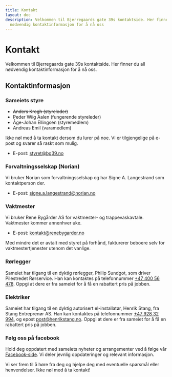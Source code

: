 ```yaml
---
title: Kontakt
layout: doc
description: Velkommen til Bjerregaards gate 39s kontaktside. Her finner du all
  nødvendig kontaktinformasjon for å nå oss
---
```


# Kontakt

Velkommen til Bjerregaards gate 39s kontaktside. Her finner du all nødvendig kontaktinformasjon for å nå oss.

## Kontaktinformasjon

### Sameiets styre

- ~~Anders Krogh (styreleder)~~
- Peder Wiig Aalen (fungerende styreleder)
- Åge-Johan Ellingsen (styremedlem)
- Andreas Emil (varamedlem)

Ikke nøl med å ta kontakt dersom du lurer på noe. Vi er tilgjengelige på e-post og svarer så raskt som mulig.

- E-post: [styret@bg39.no](mailto:styret@bg39.no)

### Forvaltningsselskap (Norian)

Vi bruker Norian som forvaltningsselskap og har Signe A. Langestrand som kontaktperson der.

- E-post: [signe.a.langestrand@norian.no](﻿mailto:signe.a.langestrand@norian.no)

### Vaktmester

Vi bruker Rene Bygårder AS for vaktmester- og trappevaskavtale. Vaktmester kommer annenhver uke.

- E-post: [kontakt@renebygarder.no](﻿mailto:kontakt@renebygarder.no)

Med mindre det er avtalt med styret på forhånd, fakturerer beboere selv for vaktmestertjenester utenom det vanlige.

### Rørlegger

Sameiet har tilgang til en dyktig rørlegger, Philip Sundgot, som driver Pilestredet Rørservice. Han kan kontaktes på telefonnummer [+47 400 56 478](tel:+4740056478). Oppgi at dere er fra sameiet for å få en rabattert pris på jobben.

### Elektriker

Sameiet har tilgang til en dyktig autorisert el-installatør, Henrik Stang, fra Stang Entreprenør AS. Han kan kontaktes på telefonnummer [+47 928 32 994](tel:+4792832994), og epost [post@henrikstang.no](mailto:post@henrikstang.no). Oppgi at dere er fra sameiet for å få en rabattert pris på jobben.

### Følg oss på facebook

Hold deg oppdatert med sameiets nyheter og arrangementer ved å følge vår [Facebook-side](https://www.facebook.com/groups/1795312797353075/). Vi deler jevnlig oppdateringer og relevant informasjon.

Vi ser frem til å høre fra deg og hjelpe deg med eventuelle spørsmål eller henvendelser. Ikke nøl med å ta kontakt!
